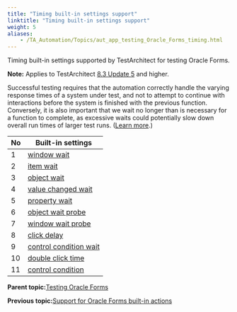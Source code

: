 ```yaml
--- 
title: "Timing built-in settings support"
linktitle: "Timing built-in settings support"
weight: 5
aliases: 
    - /TA_Automation/Topics/aut_app_testing_Oracle_Forms_timing.html
---
```


Timing built-in settings supported by TestArchitect for testing Oracle Forms.

**Note:** Applies to TestArchitect [8.3 Update 5](/TA_ReleaseNotes/DITA_source/Whats_New_8.3_update_5.html) and higher.

Successful testing requires that the automation correctly handle the varying response times of a system under test, and not to attempt to continue with interactions before the system is finished with the previous function. Conversely, it is also important that we wait no longer than is necessary for a function to complete, as excessive waits could potentially slow down overall run times of larger test runs. \([Learn more](Automation_practices_Timing.html).\)

|No|Built-in settings|
|--|-----------------|
|1|[window wait](window_wait.html)|
|2|[item wait](item_wait.html)|
|3|[object wait](object_wait.html)|
|4|[value changed wait](value_changed_wait.html)|
|5|[property wait](property_wait.html)|
|6|[object wait probe](object_wait_probe.html)|
|7|[window wait probe](window_wait_probe.html)|
|8|[click delay](click_delay.html)|
|9|[control condition wait](control_condition_wait.html)|
|10|[double click time](double_click_time.html)|
|11|[control condition](control_condition.html)|

**Parent topic:**[Testing Oracle Forms](/TA_Automation/Topics/aut_app_testing_Oracle_Forms.html)

**Previous topic:**[Support for Oracle Forms built-in actions](/TA_Automation/Topics/aut_app_testing_Oracle_Forms_supported_actions.html)

